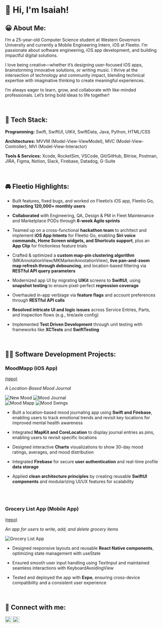 <h1>👋 Hi, I'm Isaiah! <br/>

<h2>😀 About Me:</h2>

<p>I’m a 25-year-old Computer Science student at Western Governors University and currently a Mobile Engineering Intern, iOS at Fleetio. I’m passionate about software engineering, iOS app development, and building impactful digital solutions.

I love being creative—whether it’s designing user-focused iOS apps, brainstorming innovative solutions, or writing music. I thrive at the intersection of technology and community impact, blending technical expertise with imaginative thinking to create meaningful experiences.

I’m always eager to learn, grow, and collaborate with like-minded professionals. Let’s bring bold ideas to life together!</p>
<br>

<h2>🤖 Tech Stack:</h2>
<p><b>Programming:</b> Swift, SwiftUI, UIKit, SwiftData, Java, Python, HTML/CSS</p>
<p><b>Architectures:</b> MVVM (Model-View-ViewModel), MVC (Model-View-Controller), MVI (Model-View-Interactor)</p>
<p><b>Tools & Services:</b> Xcode, RocketSim, VSCode, Git/GitHub, Bitrise, Postman, JIRA, Figma, Notion, Slack, Firebase, Datadog, G-Suite</p>
<br>

<h2>🚘 Fleetio Highlights:</h2>

  - <p>Built features, fixed bugs, and worked on Fleetio’s iOS app, Fleetio Go, <b>impacting 120,000+ monthly users</b></p>
  - <p><b>Collaborated</b> with Engineering, QA, Design & PM in Fleet Maintenance and Marketplace PODs through <b>6-week Agile sprints</b></p>
  - <p>Teamed up on a cross-functional <b>hackathon team</b> to architect and implement <b>iOS App Intents</b> for Fleetio Go, enabling <b>Siri voice commands, Home Screen widgets, and Shortcuts support</b>, plus an <b>App Clip</b> for frictionless feature trials</p>
  - <p>Crafted & optimized a <b>custom map-pin clustering algorithm</b> (MKAnnotationView/MKMarkerAnnotationView), <b>live pan-and-zoom map refresh through debouncing</b>, and location-based filtering via <b>RESTful API query parameters</b></p>
  - <p>Modernized app UI by migrating <b>UIKit</b> screens to <b>SwiftUI</b>, using <b>snapshot testing</b> to ensure pixel-perfect <b>regression coverage</b></p>
  - <p>Overhauled in-app verbiage via <b>feature flags</b> and account preferences through <b>RESTful API calls</b></p>
  - <p><b>Resolved intricate UI and logic issues</b> across Service Entries, Parts, and Inspection flows (e.g., tire/axle config)</p>
  - <p>Implemented <b>Test Driven Development</b> through unit testing with frameworks like <b>XCTests</b> and <b>SwiftTesting</b></p>
<br>

<h2>👨‍💻 Software Development Projects:</h2>

<h3>MoodMapp (iOS App)</h3>

[(repo)](https://github.com/IsaiahSchatzline/moodmapp)
  <p><i>A Location-Based Mood Journal</i></p>
  
![New Mood](https://github.com/user-attachments/assets/47d10ebe-ab07-4a79-b20d-b8df49cc62ad)
![Mood Journal](https://github.com/user-attachments/assets/e5d097b6-e59c-4484-a9e2-b0cf6d2256d7)
<br>
![Mood Mapp](https://github.com/user-attachments/assets/c722602d-6ed2-4e99-b6d0-6296f7d6ce4e)
![Mood Swings](https://github.com/user-attachments/assets/64f692ee-c093-457f-8bb9-11e458e578fc)


  - <p>Built a location-based mood journaling app using <b>Swift and Firebase</b>, enabling users to track emotional trends and revisit key locations for improved mental health awareness</p>
  - <p>Integrated <b>MapKit and CoreLocation</b> to display journal entries as pins, enabling users to revisit specific locations</p>
  - <p>Designed interactive <b>Charts</b> visualizations to show 30-day mood ratings, averages, and mood distribution</p>
  - <p>Integrated <b>Firebase</b> for secure <b>user authentication</b> and real-time profile <b>data storage</b></p>
  - <p>Applied <b>clean architecture principles</b> by creating reusable <b>SwiftUI components</b>  and modularizing UI/UX features for scalability</p>
<br>

  
<br>
  
<h3>Grocery List App (Mobile App)</h3>

[(repo)](https://github.com/IsaiahSchatzline/GroceryListApp)
<p><i>An app for users to write, add, and delete grocery items</i></p>

![Grocery List App](https://github.com/user-attachments/assets/b51cacf5-0fd8-4262-8673-df9cb443f19b)

- <p>Designed responsive layouts and reusable <b>React Native components</b>, optimizing state management with useState</p>
- <p>Ensured smooth user input handling using TextInput and maintained seamless interactions with KeyboardAvoidingView</p>
- <p>Tested and deployed the app with <b>Expo</b>, ensuring cross-device compatibility and a consistent user experience</p>
  
<br>

<h2> 🤳 Connect with me:</h2>

[<img align="left" alt="IsaiahSchatzline | LinkedIn" width="22px" src="https://cdn.jsdelivr.net/npm/simple-icons@v3/icons/linkedin.svg" />][linkedin]
[<img align="left" alt="IsaiahSchatzline | Instagram" width="22px" src="https://cdn.jsdelivr.net/npm/simple-icons@v3/icons/instagram.svg" />][instagram]

[instagram]: https://www.instagram.com/isaiahschatzline/
[linkedin]: https://www.linkedin.com/in/IsaiahSchatzline

<!--
**isaiahschatzline/isaiahschatzline** is a ✨ _special_ ✨ repository because its `README.md` (this file) appears on your GitHub profile.

Here are some ideas to get you started:

- 🔭 I’m currently working on ...
- 🌱 I’m currently learning ...
- 👯 I’m looking to collaborate on ...
- 🤔 I’m looking for help with ...
- 💬 Ask me about ...
- 📫 How to reach me: ...
- 😄 Pronouns: ...
- ⚡ Fun fact: ...
-->
